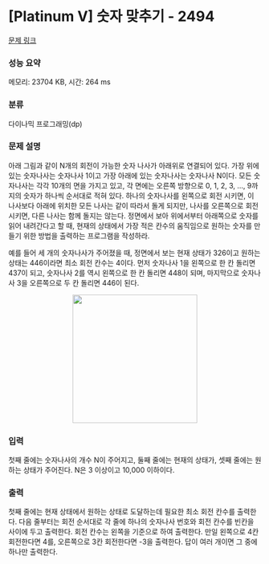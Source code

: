 # [Platinum V] 숫자 맞추기 - 2494 

[문제 링크](https://www.acmicpc.net/problem/2494) 

### 성능 요약

메모리: 23704 KB, 시간: 264 ms

### 분류

다이나믹 프로그래밍(dp)

### 문제 설명

<p>아래 그림과 같이 N개의 회전이 가능한 숫자 나사가 아래위로 연결되어 있다. 가장 위에 있는 숫자나사는 숫자나사 1이고 가장 아래에 있는 숫자나사는 숫자나사 N이다. 모든 숫자나사는 각각 10개의 면을 가지고 있고, 각 면에는 오른쪽 방향으로 0, 1, 2, 3, …, 9까지의 숫자가 하나씩 순서대로 적혀 있다. 하나의 숫자나사를 왼쪽으로 회전 시키면, 이 나사보다 아래에 위치한 모든 나사는 같이 따라서 돌게 되지만, 나사를 오른쪽으로 회전시키면, 다른 나사는 함께 돌지는 않는다. 정면에서 보아 위에서부터 아래쪽으로 숫자를 읽어 내려간다고 할 때, 현재의 상태에서 가장 적은 칸수의 움직임으로 원하는 숫자를 만들기 위한 방법을 출력하는 프로그램을 작성하라.</p>

<p>예를 들어 세 개의 숫자나사가 주어졌을 때, 정면에서 보는 현재 상태가 326이고 원하는 상태는 446이라면 최소 회전 칸수는 4이다. 먼저 숫자나사 1을 왼쪽으로 한 칸 돌리면 437이 되고, 숫자나사 2를 역시 왼쪽으로 한 칸 돌리면 448이 되며, 마지막으로 숫자나사 3을 오른쪽으로 두 칸 돌리면 446이 된다.</p>

<p style="text-align: center;"><img alt="" src="https://upload.acmicpc.net/62a0dbc7-5004-46d4-824d-12b434a3b71d/-/preview/" style="width: 248px; height: 256px;"></p>

### 입력 

 <p>첫째 줄에는 숫자나사의 개수 N이 주어지고, 둘째 줄에는 현재의 상태가, 셋째 줄에는 원하는 상태가 주어진다. N은 3 이상이고 10,000 이하이다.</p>

### 출력 

 <p>첫째 줄에는 현재 상태에서 원하는 상태로 도달하는데 필요한 최소 회전 칸수를 출력한다. 다음 줄부터는 회전 순서대로 각 줄에 하나의 숫자나사 번호와 회전 칸수를 빈칸을 사이에 두고 출력한다. 회전 칸수는 왼쪽을 기준으로 하여 출력한다. 만일 왼쪽으로 4칸 회전한다면 4를, 오른쪽으로 3칸 회전한다면 -3을 출력한다. 답이 여러 개이면 그 중에 하나만 출력한다.</p>

